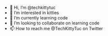 - 👋 Hi, I’m @techkittytuc
- 👀 I’m interested in kitties
- 🌱 I’m currently learning code
- 💞️ I’m looking to collaborate on learning code
- 📫 How to reach me @TechKittyTuc on Twitter

<!---
techkittytuc/techkittytuc is a ✨ special ✨ repository because its `README.md` (this file) appears on your GitHub profile.
You can click the Preview link to take a look at your changes.
--->
